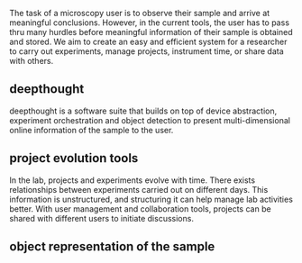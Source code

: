 The task of a microscopy user is to observe their sample and arrive at meaningful conclusions. However, in the current tools, the user has to pass thru many hurdles before meaningful information of their sample is obtained and stored. We aim to create an easy and efficient system for a researcher to carry out experiments, manage projects, instrument time, or share data with others.

deepthought
--
deepthought is a software suite that builds on top of device abstraction, experiment orchestration and object detection to present multi-dimensional online information of the sample to the user.
 
project evolution tools
--
In the lab, projects and experiments evolve with time. There exists relationships between experiments carried out on different days. This information is unstructured, and structuring it can help manage lab activities better. With user management and collaboration tools, projects can be shared with different users to initiate discussions.

object representation of the sample
--

